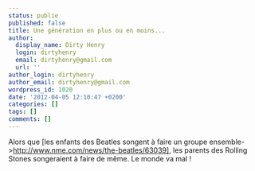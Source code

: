 ```yaml
---
status: publie
published: false
title: Une génération en plus ou en moins...
author:
  display_name: Dirty Henry
  login: dirtyhenry
  email: dirtyhenry@gmail.com
  url: ''
author_login: dirtyhenry
author_email: dirtyhenry@gmail.com
wordpress_id: 1020
date: '2012-04-05 12:10:47 +0200'
categories: []
tags: []
comments: []
---
```

Alors que [les enfants des Beatles songent à faire un groupe ensemble->http://www.nme.com/news/the-beatles/63039], les parents des Rolling Stones songeraient à faire de même. Le monde va mal !
